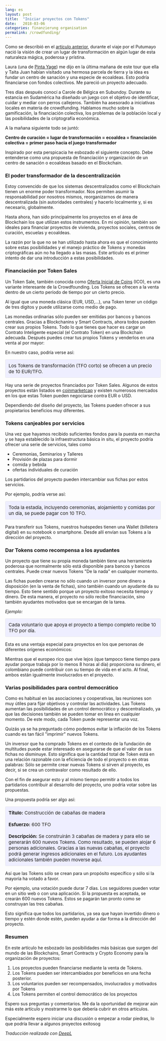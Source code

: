 ```yaml
---
lang: es
layout: post
title:  "Iniciar proyectos con Tokens"
date:   2018-03-06
categories: finanzierung organisation
permalink: /crowdfunding/
---
```

Como se describió en el [artículo anterior](/beginning/), durante el viaje por el Putumayo nació la visión de crear un lugar de transformación en algún lugar de esta naturaleza mágica, poderosa y prístina.


Laura (una de [Pinta Yage][website-pinta-yage]) me dijo en la última mañana de este tour que ella y Taita Juan habían visitado una hermosa parcela de tierra y la idea es fundar un centro de sanación y una especie de ecoaldeas. Esto podría financiarse con fondos colectivos. Me pareció un proyecto adecuado.

Tres días después conocí a Carole de Bélgica en Subundoy. Durante su estancia en Sudamérica ha diseñado un juego con el objetivo de identificar, cuidar y mediar con perros callejeros. También ha asesorado a iniciativas locales en materia de crowdfunding. Hablamos mucho sobre la gamificación, la financiación colectiva, los problemas de la población local y las posibilidades de la criptografía económica.

A la mañana siguiente todo se juntó:

**Centro de curación = lugar de transformación = ecoaldea = financiación colectiva = primer paso hacia el juego transformador**

Inspirado por esta perspicacia he esbozado el siguiente concepto. Debe entenderse como una propuesta de financiación y organización de un centro de sanación o ecoaldeas basado en el Blockchain.


### El poder transformador de la descentralización

Estoy convencido de que los sistemas descentralizados como el Blockchain tienen un enorme poder transformador. Nos permiten asumir la responsabilidad por nosotros mismos, reorganizarnos de manera descentralizada (sin autoridades centrales) y hacerlo localmente y, si es necesario, globalmente.

Hasta ahora, han sido principalmente los proyectos en el área de Blockchain los que utilizan estos instrumentos. En mi opinión, también son ideales para financiar proyectos de vivienda, proyectos sociales, centros de curación, escuelas y ecoaldeas.

La razón por la que no se han utilizado hasta ahora es que el conocimiento sobre estas posibilidades y el manejo práctico de Tokens y monedas criptográficas aún no ha llegado a las masas. Este artículo es el primer intento de dar una introducción a estas posibilidades.

### Financiación por Token Sales

Un Token Sale, también conocida como [Oferta Inicial de Coins][ico] (ICO), es una variante interesante de la Crowdfounding. Los Tokens se ofrecen a la venta dentro de un cierto período de tiempo por un cierto precio.

Al igual que una moneda clásica (EUR, USD,...), una Token tener un código de tres dígitos y puede utilizarse como medio de pago.

Las monedas ordinarias sólo pueden ser emitidas por bancos y bancos centrales. Gracias a Blockchanins y Smart Contracts, ahora todos pueden crear sus propios Tokens. Todo lo que tienes que hacer es cargar un Contrato Inteligente especial (el Contrato Token) en una Blockchain adecuada. Después puedes crear tus propios Tokens y venderlos en una venta al por mayor:

En nuestro caso, podría verse así:

<div style="font-size:15px; border: 1px solid #e8e8e8; border-radius: 3px; background-color: #eef; padding: 10px;margin-bottom: 15px;">
Los Tokens de transformación (TFO corto) se ofrecen a un precio de 10 EUR/TFO.
</div>

Hay una serie de proyectos financiados por Token Sales. Algunos de estos proyectos están listados en [coinmarketcap][coinmarketcap] y existen numerosos mercados en los que estas Token pueden negociarse contra EUR o USD.

Dependiendo del diseño del proyecto, las Tokens pueden ofrecer a sus propietarios beneficios muy diferentes.

### Tokens canjeables por servicios


Una vez que hayamos recibido suficientes fondos para la puesta en marcha y se haya establecido la infraestructura básica in situ, el proyecto podría ofrecer una serie de servicios, tales como

- Ceremonias, Seminarios y Talleres
- Provisión de plazas para dormir
- comida y bebida
- ofertas individuales de curación

Los partidarios del proyecto pueden intercambiar sus fichas por estos servicios.

Por ejemplo, podría verse así:

<div style="font-size:15px; border: 1px solid #e8e8e8; border-radius: 3px; background-color: #eef; padding: 10px;margin-bottom: 15px;">
Toda la estadía, incluyendo ceremonias, alojamiento y comidas por un día, se puede pagar con 10 TFO.
</div>


Para transferir sus Tokens, nuestros huéspedes tienen una Wallet (billetera digital) en su notebook o smartphone. Desde allí envían sus Tokens a la dirección del proyecto.

### Dar Tokens como recompensa a los ayudantes

Un proyecto que tiene su propia moneda también tiene una herramienta poderosa que normalmente sólo está disponible para bancos y bancos centrales. Puede crear nuevos Tokens "De la nada" en cualquier momento.

Las fichas pueden crearse no sólo cuando un inversor pone dinero a disposición (en la venta de fichas), sino también cuando un ayudante da su tiempo. Esto tiene sentido porque un proyecto exitoso necesita tiempo y dinero. De esta manera, el proyecto no sólo recibe financiación, sino también ayudantes motivados que se encargan de la tarea.

*Ejemplo:*

<div style="font-size:15px; border: 1px solid #e8e8e8; border-radius: 3px; background-color: #eef; padding: 10px;margin-bottom: 15px;">
Cada voluntario que apoya el proyecto a tiempo completo recibe 10 TFO por día.
</div>

Esta es una ventaja especial para proyectos en los que personas de diferentes orígenes económicos:

Mientras que el europeo rico que vive lejos (que tampoco tiene tiempo para ayudar porque trabaja por lo menos 8 horas al día) proporciona su dinero, el colombiano puede contribuir con su tiempo de vida en el acto. Al final, ambos están igualmente involucrados en el proyecto.

### Varias posibilidades para control democrático

Como es habitual en las asociaciones y cooperativas, las reuniones son muy útiles para fijar objetivos y controlar las actividades. Las Tokens aumentan las posibilidades de un control democrático y descentralizado, ya que las decisiones también se pueden tomar en línea en cualquier momento. De este modo, cada Token puede representar una voz.

Quizás ya se ha preguntado cómo podemos evitar la inflación de los Tokens cuando es tan fácil "imprimir" nuevos Tokens.

Un inversor que ha comprado Tokens en el contexto de la fundación de multitudes puede estar interesado en asegurarse de que el valor de sus fichas no disminuye. Esto significa que la cantidad total de Token está en una relación razonable con la eficiencia de todo el proyecto o en otras palabras: Sólo se permite crear nuevas Tokens si sirven al proyecto, es decir, si se crea un contravalor como resultado de ello.

Con el fin de asegurar esto y al mismo tiempo permitir a todos los partidarios contribuir al desarrollo del proyecto, uno podría votar sobre las propuestas.

Una propuesta podría ser algo así:

<div style="font-size:15px; border: 1px solid #e8e8e8; border-radius: 3px; background-color: #eef; padding: 10px;margin-bottom: 15px;">
<b>Título:</b> Construcción de cabañas de madera
<br><br>
<b>Esfuerzo:</b> 600 TFO
<br><br>
<b>Descripción:</b> Se construirán 3 cabañas de madera y para ello se generarán 600 nuevos Tokens. Como resultado, se pueden alojar 6 personas adicionales. Gracias a las nuevas cabañas, el proyecto podrá generar ingresos adicionales en el futuro. Los ayudantes adicionales también pueden moverse aquí.
</div>

Así que las Tokens sólo se crean para un propósito específico y sólo si la mayoría ha votado a favor.

Por ejemplo, una votación puede durar 7 días. Los seguidores pueden votar en un sitio web o con una aplicación. Si la propuesta es aceptada, se crearán 600 nuevos Tokens. Estos se pagarán tan pronto como se construyan las tres cabañas.

Esto significa que todos los partidarios, ya sea que hayan invertido dinero o tiempo y estén donde estén, pueden ayudar a dar forma a la dirección del proyecto.

### Resumen

En este artículo he esbozado las posibilidades más básicas que surgen del mundo de las Blockchains, Smart Contracts y Crypto Economy para la organización de proyectos:

1. Los proyectos pueden financiarse mediante la venta de Tokens.
2. Los Tokens pueden ser intercambiados por beneficios en una fecha posterior.
3. Los voluntarios pueden ser recompensados, involucrados y motivados por Tokens
4. Los Tokens permiten el control democrático de los proyectos

Espero sus preguntas y comentarios. Me da la oportunidad de mejorar aún más este artículo y mostrarme lo que debería cubrir en otros artículos.

Especialmente espero iniciar una discusión o empezar a rodar piedras, lo que podría llevar a algunos proyectos exitosog

*Traducción realizada con [DeepL](https://www.DeepL.com/Translator)*


[ico]: https://en.wikipedia.org/wiki/Initial_coin_offering
[coinmarketcap]: https://coinmarketcap.com/Tokens/views/all/
[website-pinta-yage]:   http://www.ayahuascapintayage.com/

